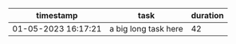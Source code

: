 
| timestamp | task | duration |
| --------- | ---- | -------- |
| 01-05-2023 16:17:21 | a big long task here | 42 |
